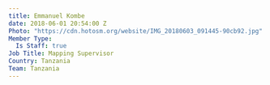 ```yaml
---
title: Emmanuel Kombe
date: 2018-06-01 20:54:00 Z
Photo: "https://cdn.hotosm.org/website/IMG_20180603_091445-90cb92.jpg"
Member Type:
  Is Staff: true
Job Title: Mapping Supervisor
Country: Tanzania
Team: Tanzania
---
```


